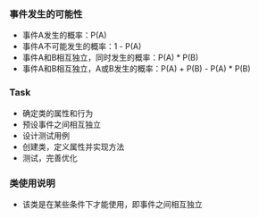 ### 事件发生的可能性
* 事件A发生的概率：P(A)
* 事件A不可能发生的概率：1 - P(A)
* 事件A和B相互独立，同时发生的概率：P(A) * P(B)
* 事件A和B相互独立，A或B发生的概率：P(A) + P(B) - P(A) * P(B)


### Task
* 确定类的属性和行为
* 预设事件之间相互独立
* 设计测试用例
* 创建类，定义属性并实现方法
* 测试，完善优化



### 类使用说明

* 该类是在某些条件下才能使用，即事件之间相互独立